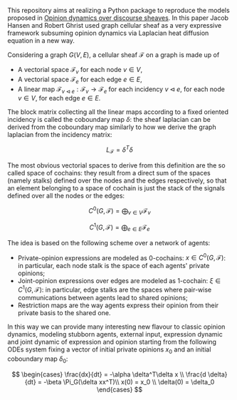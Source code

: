 This repository aims at realizing a Python package to reproduce the models proposed in [Opinion dynamics over discourse sheaves](https://arxiv.org/pdf/2005.12798). 
In this paper Jacob Hansen and Robert Ghrist used graph cellular sheaf as a very expressive framework subsuming opinion dynamics via Laplacian heat diffusion equation in a new way.

Considering a graph $G(V,E)$, a cellular sheaf $\mathcal{F}$ on a graph is made up of
+ A vectorial space $\mathcal{F}_v$ for each node $v \in V$,
+ A vectorial space $\mathcal{F}_e$ for each edge $e \in E$,
+ A linear map $\mathcal{F}_{v \triangleleft e} : \mathcal{F}_v \rightarrow \mathcal{F}_e$ for each incidency $v \triangleleft e$, for each node $v \in V$, for each edge $e \in E$.
  
The block matrix collecting all the linear maps according to a fixed oriented incidency is called the coboundary map $\delta$: the sheaf laplacian can be derived from the coboundary map similarly to how we derive the graph laplacian from the incidency matrix: 

$$ L_{\mathcal{F}} = \delta^T \delta $$

The most obvious vectorial spaces to derive from this definition are the so called space of cochains: they result from a direct sum of the spaces (namely stalks) defined over the nodes and the edges respectively, so that an element belonging to a space of cochain is just the stack of the signals defined over all the nodes or the edges:

$$C^0(G,\mathcal{F}) = \bigoplus_{v \in V} \mathcal{F}_v$$

$$C^1(G,\mathcal{F}) = \bigoplus_{e \in E} \mathcal{F}_e$$

The idea is based on the following scheme over a network of agents:
+ Private-opinion expressions are modeled as 0-cochains: $x \in C^0(G,\mathcal{F})$: in particular, each node stalk is the space of each agents' private opinions;
+ Joint-opinion expressions over edges are modeled as 1-cochain: $\xi \in C^1(G,\mathcal{F})$: in particular, edge stalks are the spaces where pair-wise communications between agents lead to shared opinions;
+ Restriction maps are the way agents express their opinion from their private basis to the shared one.

In this way we can provide many interesting new flavour to classic opinion dynamics, modeling stubborn agents, external input, expression dynamic and joint dynamic of expression and opinion starting from the following ODEs system fixing a vector of initial private opinions $x_0$ and an initial coboundary map $\delta_0$:

$$
\begin{cases}
    \frac{dx}{dt} = -\alpha \delta^T\delta x \\
    \frac{d \delta}{dt} = -\beta \Pi_G(\delta xx^T)\\
    x(0) = x_0 \\
    \delta(0) = \delta_0
\end{cases}
$$




